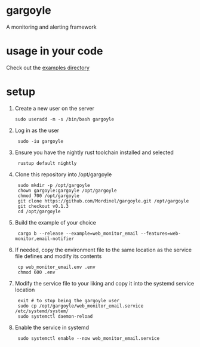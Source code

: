 # gargoyle
A monitoring and alerting framework

# usage in your code

Check out the [examples directory](./examples)

# setup

1. Create a new user on the server

       sudo useradd -m -s /bin/bash gargoyle

1. Log in as the user

        sudo -iu gargoyle

1. Ensure you have the nightly rust toolchain installed and selected

        rustup default nightly

1. Clone this repository into /opt/gargoyle

        sudo mkdir -p /opt/gargoyle
        chown gargoyle:gargoyle /opt/gargoyle
        chmod 700 /opt/gargoyle
        git clone https://github.com/Mordinel/gargoyle.git /opt/gargoyle
        git checkout v0.1.3
        cd /opt/gargoyle

1. Build the example of your choice

        cargo b --release --example=web_monitor_email --features=web-monitor,email-notifier
    
1. If needed, copy the environment file to the same location as the service file defines and
   modify its contents

        cp web_monitor_email.env .env
        chmod 600 .env

1. Modify the service file to your liking and copy it into the systemd service location

        exit # to stop being the gargoyle user
        sudo cp /opt/gargoyle/web_monitor_email.service /etc/systemd/system/
        sudo systemctl daemon-reload

1. Enable the service in systemd

        sudo systemctl enable --now web_monitor_email.service


